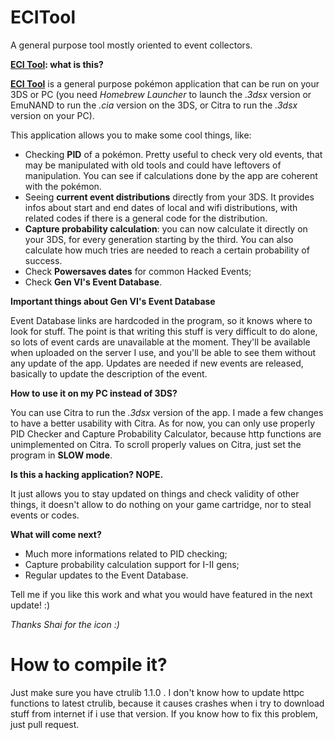 # ECITool
A general purpose tool mostly oriented to event collectors.

**[ECI Tool](https://github.com/BernardoGiordano/ECITool/releases): what is this?**

[**ECI Tool**](https://github.com/BernardoGiordano/ECITool/releases) is a general purpose pokémon application that can be run on your 3DS or PC (you need *Homebrew Launcher* to launch the *.3dsx* version or EmuNAND to run the *.cia* version on the 3DS, or Citra to run the *.3dsx* version on your PC).

This application allows you to make some cool things, like:

* Checking **PID** of a pokémon. Pretty useful to check very old events, that may be manipulated with old tools and could have leftovers of manipulation. You can see if calculations done by the app are coherent with the pokémon.
* Seeing **current event distributions** directly from your 3DS. It provides infos about start and end dates of local and wifi distributions, with related codes if there is a general code for the distribution.
* **Capture probability calculation**: you can now calculate it directly on your 3DS, for every generation starting by the third. You can also calculate how much tries are needed to reach a certain probability of success.
* Check **Powersaves dates** for common Hacked Events;
* Check **Gen VI's Event Database**. 

**Important things about Gen VI's Event Database**

Event Database links are hardcoded in the program, so it knows where to look for stuff. The point is that writing this stuff is very difficult to do alone, so lots of event cards are unavailable at the moment. They'll be available when uploaded on the server I use, and you'll be able to see them without any update of the app. Updates are needed if new events are released, basically to update the description of the event.


**How to use it on my PC instead of 3DS?**

You can use Citra to run the *.3dsx* version of the app. I made a few changes to have a better usability with Citra. As for now, you can only use properly PID Checker and Capture Probability Calculator, because http functions are unimplemented on Citra. To scroll properly values on Citra, just set the program in **SLOW mode**.



**Is this a hacking application? NOPE.**

It just allows you to stay updated on things and check validity of other things, it doesn't allow to do nothing on your game cartridge, nor to steal events or codes.

**What will come next?**

* Much more informations related to PID checking;
* Capture probability calculation support for I-II gens;
* Regular updates to the Event Database.

Tell me if you like this work and what you would have featured in the next update! :)
 
*Thanks Shai for the icon :)*

# How to compile it?

Just make sure you have ctrulib 1.1.0 . I don't know how to update httpc functions to latest ctrulib, because it causes crashes when i try to download stuff from internet if i use that version. If you know how to fix this problem, just pull request.
